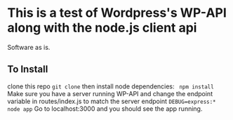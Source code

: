 # This is a test of Wordpress's WP-API along with the node.js client api
Software as is.

## To Install

clone this repo ``` git clone ``` 
then install node dependencies: ``` npm install```
Make sure you have a server running WP-API and change the endpoint variable in routes/index.js to match the server endpoint
``` DEBUG=express:* node app ```
Go to localhost:3000 and you should see the app running.
